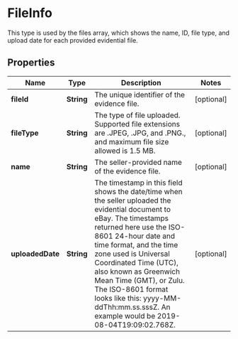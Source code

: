 

# FileInfo

This type is used by the files array, which shows the name, ID, file type, and upload date for each provided evidential file.

## Properties

Name | Type | Description | Notes
------------ | ------------- | ------------- | -------------
**fileId** | **String** | The unique identifier of the evidence file. |  [optional]
**fileType** | **String** | The type of file uploaded. Supported file extensions are .JPEG, .JPG, and .PNG., and maximum file size allowed is 1.5 MB. |  [optional]
**name** | **String** | The seller-provided name of the evidence file. |  [optional]
**uploadedDate** | **String** | The timestamp in this field shows the date/time when the seller uploaded the evidential document to eBay. The timestamps returned here use the ISO-8601 24-hour date and time format, and the time zone used is Universal Coordinated Time (UTC), also known as Greenwich Mean Time (GMT), or Zulu. The ISO-8601 format looks like this: yyyy-MM-ddThh:mm.ss.sssZ. An example would be 2019-08-04T19:09:02.768Z. |  [optional]



